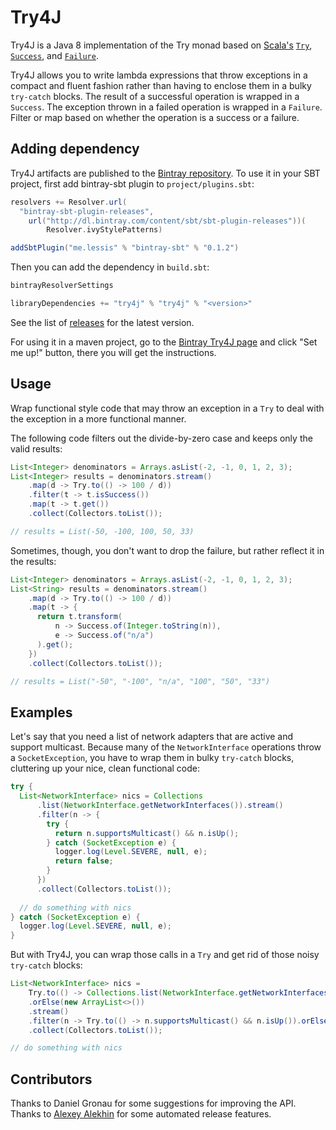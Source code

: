 # Try4J

Try4J is a Java 8 implementation of the Try monad based on [Scala's](http://www.scala-lang.org) [`Try`](http://www.scala-lang.org/api/current/#scala.util.Try), [`Success`](http://www.scala-lang.org/api/current/#scala.util.Success), and [`Failure`](http://www.scala-lang.org/api/current/#scala.util.Failure).

Try4J allows you to write lambda expressions that throw exceptions in a compact and fluent fashion rather than having to enclose them in a bulky `try-catch` blocks. The result of a successful operation is wrapped in a `Success`. The exception thrown in a failed operation is wrapped in a `Failure`. Filter or map based on whether the operation is a success or a failure.

## Adding dependency

Try4J artifacts are published to the [Bintray repository](https://bintray.com/bradleyscollins/maven/try4j). To use it in your SBT project, first add bintray-sbt plugin to `project/plugins.sbt`:

```scala
resolvers += Resolver.url(
  "bintray-sbt-plugin-releases",
    url("http://dl.bintray.com/content/sbt/sbt-plugin-releases"))(
        Resolver.ivyStylePatterns)

addSbtPlugin("me.lessis" % "bintray-sbt" % "0.1.2")
```

Then you can add the dependency in `build.sbt`:

```scala
bintrayResolverSettings

libraryDependencies += "try4j" % "try4j" % "<version>"
```

See the list of [releases](https://github.com/bradleyscollins/try4j/releases) for the latest version.

For using it in a maven project, go to the [Bintray Try4J page](https://bintray.com/bradleyscollins/maven/try4j) and click "Set me up!" button, there you will get the instructions.


## Usage

Wrap functional style code that may throw an exception in a `Try` to deal with the exception in a more functional manner.

The following code filters out the divide-by-zero case and keeps only the valid results:

```java
List<Integer> denominators = Arrays.asList(-2, -1, 0, 1, 2, 3);
List<Integer> results = denominators.stream()
    .map(d -> Try.to(() -> 100 / d))
    .filter(t -> t.isSuccess())
    .map(t -> t.get())
    .collect(Collectors.toList());

// results = List(-50, -100, 100, 50, 33)
```

Sometimes, though, you don't want to drop the failure, but rather reflect it in the results:

```java
List<Integer> denominators = Arrays.asList(-2, -1, 0, 1, 2, 3);
List<String> results = denominators.stream()
    .map(d -> Try.to(() -> 100 / d))
    .map(t -> {
      return t.transform(
          n -> Success.of(Integer.toString(n)), 
          e -> Success.of("n/a")
      ).get();
    })
    .collect(Collectors.toList());

// results = List("-50", "-100", "n/a", "100", "50", "33")
```

## Examples

Let's say that you need a list of network adapters that are active and support multicast. Because many of the `NetworkInterface` operations throw a `SocketException`, you have to wrap them in bulky `try-catch` blocks, cluttering up your nice, clean functional code:

```java
try {
  List<NetworkInterface> nics = Collections
      .list(NetworkInterface.getNetworkInterfaces()).stream()
      .filter(n -> {
        try {
          return n.supportsMulticast() && n.isUp();
        } catch (SocketException e) {
          logger.log(Level.SEVERE, null, e);
          return false;
        }
      })
      .collect(Collectors.toList());
  
  // do something with nics
} catch (SocketException e) {
  logger.log(Level.SEVERE, null, e);
}
```

But with Try4J, you can wrap those calls in a `Try` and get rid of those noisy `try-catch` blocks:

```java
List<NetworkInterface> nics = 
    Try.to(() -> Collections.list(NetworkInterface.getNetworkInterfaces()))
    .orElse(new ArrayList<>())
    .stream()
    .filter(n -> Try.to(() -> n.supportsMulticast() && n.isUp()).orElse(false))
    .collect(Collectors.toList());

// do something with nics
```

## Contributors

Thanks to Daniel Gronau for some suggestions for improving the API. Thanks to
[Alexey Alekhin](https://github.com/laughedelic) for some automated release
features.
